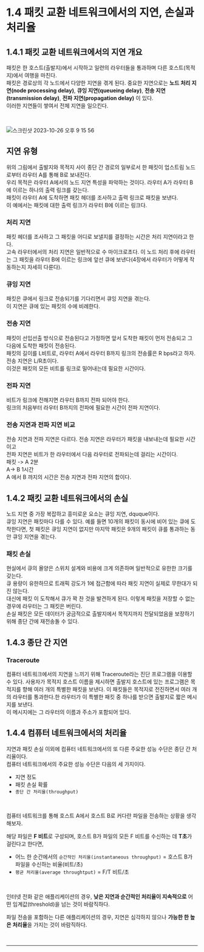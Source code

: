 # 1.4 패킷 교환 네트워크에서의 지연, 손실과 처리율

## 1.4.1 패킷 교환 네트워크에서의 지연 개요
패킷은 한 호스트(출발지)에서 시작하고 일련의 라우터들을 통과하며 다른 호스트(목적지)에서 여행을 마친다.  
패킷은 경로상의 각 노드에서 다양한 지연을 겪게 된다.
중요한 지연으로는 **노드 처리 지연(node processing delay)**, **큐잉 지연(queueing delay)**, **전송 지연(transmission delay)**, **전파 지연(propagation delay)** 이 있다.  
이러한 지연들이 쌓여서 전체 지연을 일으킨다.  

<br/>

![스크린샷 2023-10-26 오후 9 15 56](https://github.com/jisu3316/til/assets/95600042/06f6a646-ae69-455f-a8dc-3757339e360b)

## 지연 유형
위의 그림에서 출발지와 목적지 사이 종단 간 경로의 일부로서 한 패킷이 업스트림 노드로부터 라우터 A를 통해 B로 보내진다.  
우리 목적은 라우터 A에서의 노드 지연 특성을 파악하는 것이다. 라우터 A가 라우터 B에 이르는 하나의 출력 링크를 갖는다.  
패킷이 라우터 A에 도착하면 패킷 헤더를 조사하고 출력 링크로 패킷을 보낸다.  
이 예에서는 패킷에 대한 출력 링크가 라우터 B에 이르는 링크다.  

### 처리 지연
패킷 헤더를 조사하고 그 패킷을 어디로 보낼지를 결정하는 시간은 처리 지연이라고 한다.  
고속 라우터에서의 처리 지연은 일반적으로 수 마이크로초다. 이 노드 처리 후에 라우터는 그 패킷을 라우터 В에 이르는 링크에 앞선 큐에 보낸다(4장에서 라우터가 어떻게 작동하는지 자세히 다룬다).  

### 큐잉 지연
패킷은 큐에서 링크로 전송되기를 기다리면서 큐잉 지연을 겪는다.  
이 지연은 큐에 있는 패킷의 수에 비례한다.


### 전송 지연
패킷이 선입선출 방식으로 전송된다고 가정하면 앞서 도착한 패킷이 먼저 전송되고 그 다음에 도착한 패킷이 전송된다.  
패킷의 길이를 L비트로, 라우터 A에서 라우터 B까지 링크의 전송률은 R bps라고 하자.  
전송 지연은 L/R초이다.  
이것은 패킷의 모든 비트를 링크로 밀어내는데 필요한 시간이다.

### 전파 지연
비트가 링크에 전해지면 라우터 B까지 전파 되어야 한다.  
링크의 처음부터 라우터 B까지의 전파에 필요한 시간이 전파 지연이다.

### 전송 지연과 전파 지연 비교
전송 지연과 전파 지연은 다르다.
전송 지연은 라우터가 패킷을 내보내는데 필요한 시간이고  
전파 지연은 비트가 한 라우터에서 다음 라우터로 전파되는데 걸리는 시간이다.  
패킷 -> A 2분   
A-> B 1시간  
A 에서 B 까지의 시간은 전송 지연과 전파 지연의 합이다.

## 1.4.2 패킷 교환 네트워크에서의 손실
노드 지연 중 가장 복잡하고 흥미로운 요소는 큐잉 지연, dquque이다.  
큐잉 지연은 패킷마다 다를 수 있다. 예를 들면 10개의 패킷이 동시에 비어 있는 큐에 도착한다면, 첫 패킷은 큐잉 지연이 없지만 마지막 패킷은
9개의 패킷이 큐를 통과하는 동안 큐잉 지연을 겪는다.

### 패킷 손실
현실에서 큐의 욜양은 스위치 설계와 비용에 크게 의존하며 일반적으로 유한한 크기를 갖는다.  
큐 용량이 유한하므로 트래픽 강도가 1에 접근함에 따라 패킷 지연이 실제로 무한대가 되진 않는다.  
대신에 패킷 이 도착해서 큐가 꽉 찬 것을 발견하게 된다. 이렇게 패킷을 저장할 수 없는 경우에 라우터는 그 패킷은 버린다.  
손실 패킷은 모든 데이터가 궁금적으로 출발지에서 목적지까지 전달되었음을 보장하기 위해 종단 간에 재전송돌 수 있다. 

## 1.4.3 종단 간 지연

### Traceroute
컴퓨터 네트워크에서의 지연을 느끼기 위해 Traceroute라는 진단 프로그램을 이용할 수 있다.
사용자가 목적지 호스트 이름을 제시하면 출발지 호스트에 있는 프로그램은 목적지를 향해 여러 개의 특별한 패킷을 보낸다.
이 패킷들은 목적지로 전진하면서 여러 개의 라우터를 통과한다.한 라우터가 이 특별한 패킷 중 하나를 받으면 출발지로 짧은 메시지를 보낸다.  
이 메시지에는 그 라우터의 이름과 주소가 포함되어 있다.


## 1.4.4 컴퓨터 네트워크에서의 처리율
지연과 패킷 손실 이외에 컴퓨터 네트워크에서의 또 다른 주요한 성능 수단은 종단 간 처리율이다.  
컴퓨터 네트워크에서의 주요한 성능 수단은 다음의 세 가지이다.

- 지연 정도
- 패킷 손실 확률
- `종단 간 처리율(throughput)`

<br/>

컴퓨터 네트워크를 통해 호스트 A에서 호스트 B로 커다란 파일을 전송하는 상황을 생각해보자.

해당 파일은 **F 비트**로 구성되며, 호스트 B가 파일의 모든 F 비트를 수신하는 데 **T초**가 걸린다고 한다면,

- 어느 한 순간에서의 `순간적인 처리율(instantaneous throughput)` = 호스트 B가 파일을 수신하는 비율(비트/초)
- `평균 처리율(average throughtput)` = F/T 비트/초

<br/>

인터넷 전화 같은 애플리케이션의 경우, **낮은 지연과 순간적인 처리율이 지속적으로** 어떤 임계값(threshold)을 넘는 것이 바람직하다.

파일 전송을 포함하는 다른 애플리케이션의 경우, 지연은 심각하지 않으나 **가능한 한 높은 처리율**을 가지는 것이 바람직하다.

<br/>

---